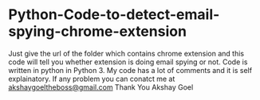 # Python-Code-to-detect-email-spying-chrome-extension
Just give the url of the folder which contains chrome extension and this code will tell you whether extension is doing email spying or not.
Code is written in python in Python 3.
My code has a lot of comments and it is self explainatory.
If any problem you can conatct me at akshaygoeltheboss@gmail.com
Thank You 
Akshay Goel
